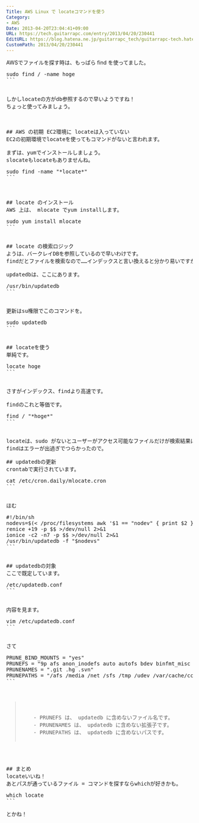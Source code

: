 ```yaml
---
Title: AWS Linux で locateコマンドを使う
Category:
- AWS
Date: 2013-04-20T23:04:41+09:00
URL: https://tech.guitarrapc.com/entry/2013/04/20/230441
EditURL: https://blog.hatena.ne.jp/guitarrapc_tech/guitarrapc-tech.hatenablog.com/atom/entry/11696248318757675584
CustomPath: 2013/04/20/230441
---
```


AWSでファイルを探す時は、もっぱら find を使ってました。
<pre class="brush: bash">
sudo find / -name hoge
```


しかしlocateの方がdb参照するので早いようですね！
ちょっと使ってみましょう。



## AWS の初期 EC2環境に locateは入っていない
EC2の初期環境でlocateを使ってもコマンドがないと言われます。

まずは、yumでインストールしましょう。
slocateもlocateもありませんね。
<pre class="brush: bash">
sudo find -name &quot;*locate*&quot;
```



## locate のインストール
AWS 上は、 mlocate でyum installします。
<pre class="brush: bash">
sudo yum install mlocate
```


## locate の検索ロジック
ようは、バークレイDBを参照しているので早いわけです。
findだとファイルを検索なので……インデックスと言い換えると分かり易いですか？

updatedbは、ここにあります。
<pre class="brush: bash">
/usr/bin/updatedb
```


更新はsu権限でこのコマンドを。
<pre class="brush: bash">
sudo updatedb
```


## locateを使う
単純です。
<pre class="brush: bash">
locate hoge
```


さすがインデックス、findより高速です。

findのこれと等価です。
<pre class="brush: bash">
find / &quot;*hoge*&quot;
```


locateは、sudo がないとユーザーがアクセス可能なファイルだけが検索結果に出るのでいいですね。
findはエラーが出過ぎでつらかったので。

## updatedbの更新
crontabで実行されています。
<pre class="brush: bash">
cat /etc/cron.daily/mlocate.cron
```


ほむ
<pre class="brush: bash">
#!/bin/sh
nodevs=$(&lt; /proc/filesystems awk '$1 == &quot;nodev&quot; { print $2 }')
renice +19 -p $$ &gt;/dev/null 2&gt;&amp;1
ionice -c2 -n7 -p $$ &gt;/dev/null 2&gt;&amp;1
/usr/bin/updatedb -f &quot;$nodevs&quot;
```


## updatedbの対象
ここで既定しています。
<pre class="brush: bash">
/etc/updatedb.conf
```


内容を見ます。
<pre class="brush: bash">
vim /etc/updatedb.conf
```


さて
<pre class="brush: bash">
PRUNE_BIND_MOUNTS = &quot;yes&quot;
PRUNEFS = &quot;9p afs anon_inodefs auto autofs bdev binfmt_misc cgroup cifs coda configfs cpuset debugfs devpts ecryptfs exofs fuse fusectl gfs gfs2 hugetlbfs inotifyfs iso9660 jffs2 lustre mqueue ncpfs nfs nfs4 nfsd pipefs proc ramfs rootfs rpc_pipefs securityfs selinuxfs sfs sockfs sysfs tmpfs ubifs udf usbfs&quot;
PRUNENAMES = &quot;.git .hg .svn&quot;
PRUNEPATHS = &quot;/afs /media /net /sfs /tmp /udev /var/cache/ccache /var/spool/cups /var/spool/squid /var/tmp&quot;
```


<blockquote>

	- PRUNEFS は、 updatedb に含めないファイル名です。
	- PRUNENAMES は、 updatedb に含めない拡張子です。
	- PRUNEPATHS は、 updatedb に含めないパスです。

</blockquote>


## まとめ
locateいいね！
あとパスが通っているファイル = コマンドを探すならwhichが好きかも。
<pre class="brush: bash">
which locate
```

とかね！
